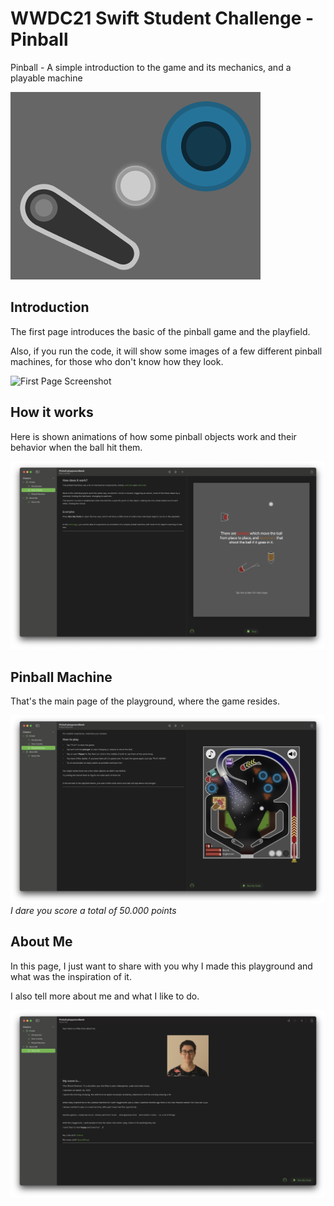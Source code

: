 # WWDC21 Swift Student Challenge - Pinball

Pinball - A simple introduction to the game and its mechanics, and a playable machine

![Pinball Cover](Pinball.playgroundbook/Contents/PrivateResources/PinballCover.png)


## Introduction

The first page introduces the basic of the pinball game and the playfield.

Also, if you run the code, it will show some images of a few different pinball machines, for those who don't know how they look.

![First Page Screenshot](screenshots/chapter1_page1.png)


## How it works

Here is shown animations of how some pinball objects work and their behavior when the ball hit them.

![Second Page Screenshot](screenshots/chapter1_page2.png)


## Pinball Machine

That's the main page of the playground, where the game resides.

![Third Page Screenshot](screenshots/chapter1_page3.png)
_I dare you score a total of 50.000 points_


## About Me

In this page, I just want to share with you why I made this playground and what was the inspiration of it.

I also tell more about me and what I like to do.

![About Me Page](screenshots/chapter2_page1.png)
